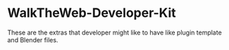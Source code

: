 # WalkTheWeb-Developer-Kit
These are the extras that  developer might like to have like plugin template and Blender files.
